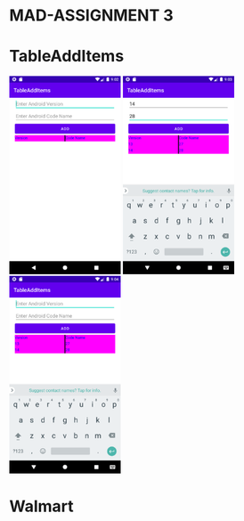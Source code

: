 # MAD-ASSIGNMENT 3


# TableAddItems
<img src="https://github.com/amitbd1508/MAD-ASSIGNMENT/blob/master/assignment3/TableAddItems/img.png" width="200">

<img src="https://github.com/amitbd1508/MAD-ASSIGNMENT/blob/master/assignment3/TableAddItems/img_1.png" width="200">

<img src="https://github.com/amitbd1508/MAD-ASSIGNMENT/blob/master/assignment3/TableAddItems/img_2.png" width="200">




# Walmart
